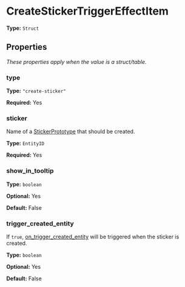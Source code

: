 # CreateStickerTriggerEffectItem

**Type:** `Struct`

## Properties

*These properties apply when the value is a struct/table.*

### type

**Type:** `"create-sticker"`

**Required:** Yes

### sticker

Name of a [StickerPrototype](prototype:StickerPrototype) that should be created.

**Type:** `EntityID`

**Required:** Yes

### show_in_tooltip

**Type:** `boolean`

**Optional:** Yes

**Default:** False

### trigger_created_entity

If `true`, [on_trigger_created_entity](runtime:on_trigger_created_entity) will be triggered when the sticker is created.

**Type:** `boolean`

**Optional:** Yes

**Default:** False

